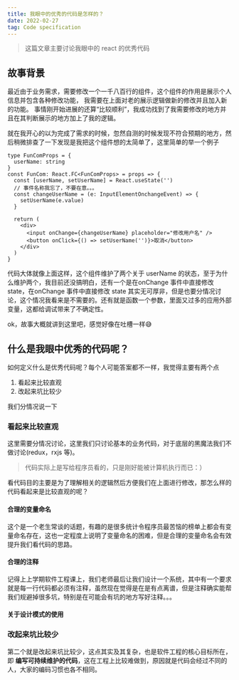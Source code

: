 ```yaml
---
title: 我眼中的优秀的代码是怎样的？
date: 2022-02-27
tag: Code specification
---
```


> 这篇文章主要讨论我眼中的 react 的优秀代码



## 故事背景

最近由于业务需求，需要修改一个一千八百行的组件，这个组件的作用是展示个人信息并包含各种修改功能， 我需要在上面对老的展示逻辑做新的修改并且加入新的功能。
事情刚开始进展的还算“比较顺利”，我成功找到了我需要修改的地方并且在其判断展示的地方加上了我的逻辑。

就在我开心的以为完成了需求的时候，忽然自测的时候发现不符合预期的地方，然后稍微排查了一下发现是我把这个组件想的太简单了，这里简单的举一个例子

```tsx
type FunComProps = {
  userName: string
}
const FunCom: React.FC<FunComProps> = props => {
  const [userName, setUserName] = React.useState('')
  // 事件名称我忘了，不要在意。。。
  const changeUserName = (e: InputElementOnchangeEvent) => {
    setUserName(e.value)
  }
  
  return (
    <div>
      <input onChange={changeUserName} placeholder="修改用户名" />
      <button onClick={() => setUserName('')}>取消</button>
    </div>
  )
}
```

代码大体就像上面这样，这个组件维护了两个关于 userName 的状态，至于为什么维护两个，我目前还没搞明白，还有一个是在onChange 事件中直接修改 state，在onChange 事件中直接修改 state 其实无可厚非，但是也要分情况讨论，这个情况我看来是不需要的。还有就是函数一个参数，里面又过多的应用外部变量，这都给调试带来了不确定性。

ok，故事大概就讲到这里吧，感觉好像在吐槽一样😅



## 什么是我眼中优秀的代码呢？

如何定义什么是优秀代码呢？每个人可能答案都不一样，我觉得主要有两个点

1. 看起来比较直观
2. 改起来坑比较少

我们分情况说一下

### 看起来比较直观

这里需要分情况讨论，这里我们只讨论基本的业务代码，对于底层的黑魔法我们不做讨论(redux，rxjs 等)。

> 代码实际上是写给程序员看的，只是刚好能被计算机执行而已：）

看代码目的主要是为了理解相关的逻辑然后方便我们在上面进行修改，那怎么样的代码看起来是比较直观的呢？

#### 合理的变量命名

这个是一个老生常谈的话题，有趣的是很多统计令程序员最苦恼的榜单上都会有变量命名存在，这也一定程度上说明了变量命名的困难，但是合理的变量命名会有效提升我们看代码的思路。



#### 合理的注释

记得上上学期软件工程课上，我们老师最后让我们设计一个系统，其中有一个要求就是每一行代码都必须有注释，虽然现在觉得是在是有点离谱，但是注释确实能帮我们规避掉很多坑，特别是在可能会有坑的地方写好注释。。。



#### 关于设计模式的使用



### 改起来坑比较少

第二个就是改起来坑比较少，这点其实及其复杂，也是软件工程的核心目标所在，即 **编写可持续维护的代码**，这在工程上比较难做到，原因就是代码会经过不同的人，大家的编码习惯也各不相同。



